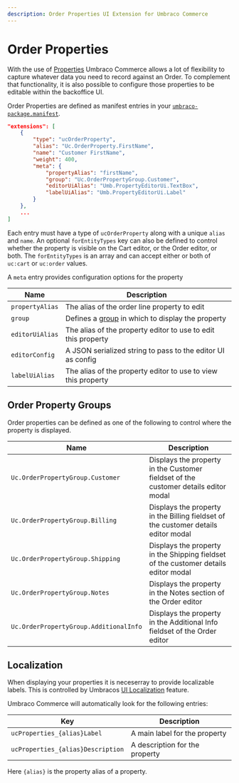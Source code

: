 ```yaml
---
description: Order Properties UI Extension for Umbraco Commerce
---
```


# Order Properties
With the use of [Properties](../properties.md) Umbraco Commerce allows a lot of flexibility to capture whatever data you need to record against an Order. To complement that functionality, it is also possible to configure those properties to be editable within the backoffice UI.

Order Properties are defined as manifest entries in your [`umbraco-package.manifest`](https://docs.umbraco.com/umbraco-cms/extending/package-manifest).

```json
"extensions": [
    {
        "type": "ucOrderProperty",
        "alias": "Uc.OrderProperty.FirstName",
        "name": "Customer FirstName",
        "weight": 400,
        "meta": {
            "propertyAlias": "firstName",
            "group": "Uc.OrderPropertyGroup.Customer",
            "editorUiAlias": "Umb.PropertyEditorUi.TextBox",
            "labelUiAlias": "Umb.PropertyEditorUi.Label"
        }
    },
    ...
]
```

Each entry must have a type of `ucOrderProperty` along with a unique `alias` and `name`. An optional `forEntityTypes` key can also be defined to control whether the property is visible on the Cart editor, or the Order editor, or both. The `forEntityTypes` is an array and can accept either or both of `uc:cart` or `uc:order` values.

A `meta` entry provides configuration options for the property

| Name | Description |  
| -- | -- |
| `propertyAlias` | The alias of the order line property to edit |
| `group` | Defines a [group](#order-property-groups) in which to display the property |
| `editorUiAlias` | The alias of the property editor to use to edit this property |
| `editorConfig` | A JSON serialized string to pass to the editor UI as config |
| `labelUiAlias` | The alias of the property editor to use to view this property |

## Order Property Groups

Order properties can be defined as one of the following to control where the property is displayed.

| Name | Description |  
| -- | -- |
| `Uc.OrderPropertyGroup.Customer` | Displays the property in the Customer fieldset of the customer details editor modal |
| `Uc.OrderPropertyGroup.Billing` | Displays the property in the Billing fieldset of the customer details editor modal |
| `Uc.OrderPropertyGroup.Shipping` | Displays the property in the Shipping fieldset of the customer details editor modal |
| `Uc.OrderPropertyGroup.Notes` | Displays the property in the Notes section of the Order editor |
| `Uc.OrderPropertyGroup.AdditionalInfo` | Displays the property in the Additional Info fieldset of the Order editor |

## Localization

When displaying your properties it is neceserray to provide localizable labels. This is controlled by Umbracos [UI Localization](https://docs.umbraco.com/umbraco-cms/extending/language-files/ui-localization) feature.

Umbraco Commerce will automatically look for the following entries:

| Key |  Description |
| --- | --- | 
| `ucProperties_{alias}Label` | A main label for the property |
| `ucProperties_{alias}Description` | A description for the property |

Here `{alias}` is the property alias of a property.